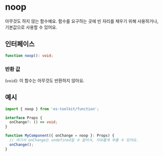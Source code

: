 # noop

아무것도 하지 않는 함수예요. 함수를 요구하는 곳에 빈 자리를 채우기 위해 사용하거나, 기본값으로 사용할 수 있어요.

## 인터페이스

```typescript
function noop(): void;
```

### 반환 값

(`void`): 이 함수는 아무것도 반환하지 않아요.

## 예시

```typescript
import { noop } from 'es-toolkit/function';

interface Props {
  onChange?: () => void;
}

function MyComponent({ onChange = noop }: Props) {
  // 여기서 onChange는 undefined일 수 없어서, 자유롭게 부를 수 있어요.
  onChange();
}
```
